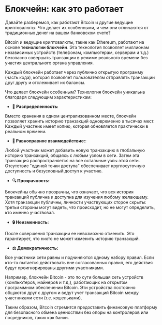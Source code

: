 # Блокчейн: как это работает

Давайте разберемся, как работают Bitcoin и другие ведущие криптовалюты. Что делает их особенными, и чем они отличаются от традиционных денег на вашем банковском счете?

Bitcoin и ведущие криптовалюты, такие как Ethereum, работают на основе **технологии блокчейн**. Эта технология позволяет миллионам независимых устройств (телефонам, компьютерам, серверам и т.д.) безопасно совершать транзакции в режиме реального времени без участия центрального органа управления.

Каждый блокчейн работает через публично открытую программу (часть кода), которая позволяет пользователям отправлять транзакции друг другу и отслеживает их балансы.

Что делает блокчейн особенным?
Технология блокчейн уникальна благодаря следующим характеристикам:

- 📡 **Распределенность:**

Вместо хранения в одном централизованном месте, блокчейн позволяет хранить историю транзакций одновременно в тысячах мест. Каждый участник имеет копию, которая обновляется практически в реальном времени.

- **🔗 Равноправное взаимодействие::**

Любой участник может добавить новую транзакцию в глобальную историю транзакций, общаясь с любым узлом в сети. Затем эта транзакция распространяется на все остальные узлы этой сети. Отсутствие "единой точки доступа" обеспечивает круглосуточную доступность и безусловный доступ к участию.

- **🔍 Прозрачность:**

Блокчейны обычно прозрачны, что означает, что вся история транзакций публична и доступна для изучения любому желающему. Хотя транзакции публичны, личности участвующих сторон скрыты: третьи стороны могут видеть, что происходит, но не могут определить, кто именно участвовал.

- **🔒 Неизменность:**

После совершения транзакции ее невозможно отменить. Это гарантирует, что никто не может изменить историю транзакций.

- **⚖️ Демократичность:**

Все участники сети равны и подчиняются одному набору правил. Если кто-то пытается действовать вне согласованных правил, его действия будут проигнорированы другими участниками.

Например, блокчейн Bitcoin - это по сути большая сеть устройств (компьютеров, майнеров и т.д.), работающих на открытом программном обеспечении Bitcoin. Эти устройства постоянно общаются друг с другом и ведут учет транзакций Bitcoin между участниками сети (т.е. кошельками).

Таким образом, Bitcoin стремится предоставить финансовую платформу для безопасного обмена ценностями без опоры на контролеров или посредников, таких как банки.
